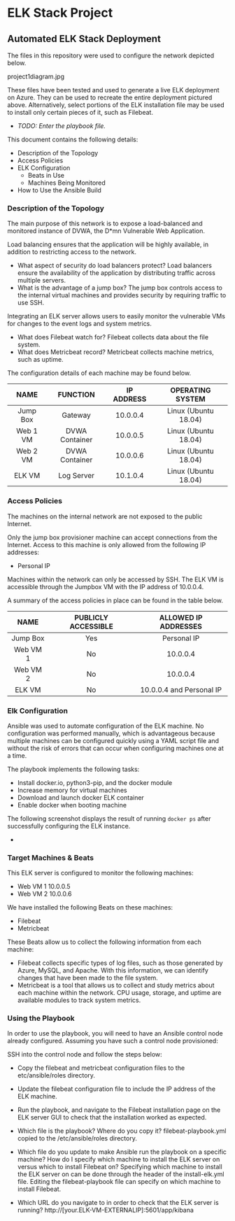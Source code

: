 # ELK Stack Project
## Automated ELK Stack Deployment

The files in this repository were used to configure the network depicted below.

project1diagram.jpg

These files have been tested and used to generate a live ELK deployment on Azure. They can be used to recreate the entire deployment pictured above. Alternatively, select portions of the ELK installation file may be used to install only certain pieces of it, such as Filebeat.

  - _TODO: Enter the playbook file._

This document contains the following details:
- Description of the Topology
- Access Policies
- ELK Configuration
  - Beats in Use
  - Machines Being Monitored
- How to Use the Ansible Build

### Description of the Topology

The main purpose of this network is to expose a load-balanced and monitored instance of DVWA, the D*mn Vulnerable Web Application.

Load balancing ensures that the application will be highly available, in addition to restricting access to the network.
- What aspect of security do load balancers protect?
Load balancers ensure the availability of the application by distributing traffic across multiple servers.
- What is the advantage of a jump box?
The jump box controls access to the internal virtual machines and provides security by requiring traffic to use SSH.

Integrating an ELK server allows users to easily monitor the vulnerable VMs for changes to the event logs and system metrics.
- What does Filebeat watch for?
Filebeat collects data about the file system.
- What does Metricbeat record?
Metricbeat collects machine metrics, such as uptime.

The configuration details of each machine may be found below.

| **NAME** |  **FUNCTION**  | **IP ADDRESS** | **OPERATING SYSTEM** |
|:--------:|:--------------:|:--------------:|:--------------------:|
| Jump Box |     Gateway    |    10.0.0.4    | Linux (Ubuntu 18.04) |
| Web 1 VM | DVWA Container |    10.0.0.5    | Linux (Ubuntu 18.04) |
| Web 2 VM | DVWA Container |    10.0.0.6    | Linux (Ubuntu 18.04) |
|  ELK VM  |   Log Server   |    10.1.0.4    | Linux (Ubuntu 18.04) |

### Access Policies

The machines on the internal network are not exposed to the public Internet. 

Only the jump box provisioner machine can accept connections from the Internet. Access to this machine is only allowed from the following IP addresses:
- Personal IP

Machines within the network can only be accessed by SSH. The ELK VM is accessible through the Jumpbox VM with the IP address of 10.0.0.4. 

A summary of the access policies in place can be found in the table below.

| **NAME** | **PUBLICLY ACCESSIBLE** | **ALLOWED IP ADDRESSES** |
|:--------:|:-----------------------:|:------------------------:|
| Jump Box |           Yes           |        Personal IP       |
| Web VM 1 |            No           |         10.0.0.4         |
| Web VM 2 |            No           |         10.0.0.4         |
|  ELK VM  |            No           | 10.0.0.4 and Personal IP |

### Elk Configuration

Ansible was used to automate configuration of the ELK machine. No configuration was performed manually, which is advantageous because multiple machines can be configured quickly using a YAML script file and without the risk of errors that can occur when configuring machines one at a time.

The playbook implements the following tasks:

- Install docker.io, python3-pip, and the docker module
- Increase memory for virtual machines
- Download and launch docker ELK container
- Enable docker when booting machine

The following screenshot displays the result of running `docker ps` after successfully configuring the ELK instance.

-

### Target Machines & Beats
This ELK server is configured to monitor the following machines:
- Web VM 1 10.0.0.5
- Web VM 2 10.0.0.6

We have installed the following Beats on these machines:
- Filebeat
- Metricbeat

These Beats allow us to collect the following information from each machine:
- Filebeat collects specific types of log files, such as those generated by Azure, MySQL, and Apache. With this information, we can identify changes that have been made to the file system.
- Metricbeat is a tool that allows us to collect and study metrics about each machine within the network. CPU usage, storage, and uptime are available modules to track system metrics.

### Using the Playbook
In order to use the playbook, you will need to have an Ansible control node already configured. Assuming you have such a control node provisioned: 

SSH into the control node and follow the steps below:
- Copy the filebeat and metricbeat configuration files to the etc/ansible/roles directory.
- Update the filebeat configuration file to include the IP address of the ELK machine.
- Run the playbook, and navigate to the Filebeat installation page on the ELK server GUI to check that the installation worked as expected.

- Which file is the playbook? Where do you copy it?
filebeat-playbook.yml copied to the /etc/ansible/roles directory.
- Which file do you update to make Ansible run the playbook on a specific machine? How do I specify which machine to install the ELK server on versus which to install Filebeat on?
Specifying which machine to install the ELK server on can be done through the header of the install-elk.yml file. Editing the filebeat-playbook file can specify on which machine to install Filebeat.
- Which URL do you navigate to in order to check that the ELK server is running?
http://[your.ELK-VM-EXTERNALIP]:5601/app/kibana
